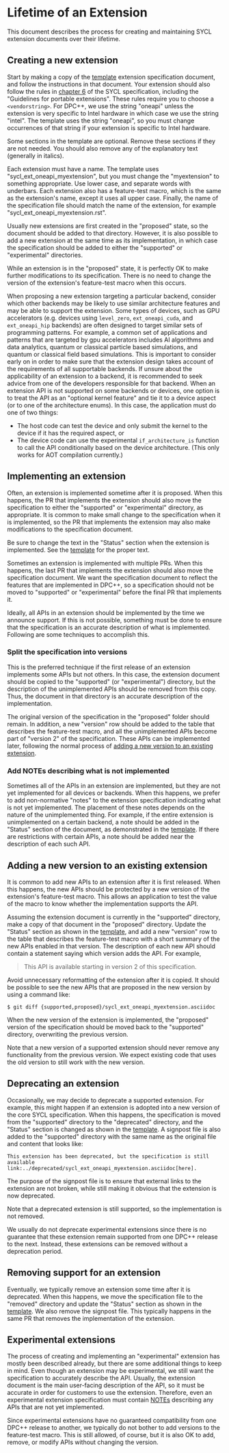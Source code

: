 # Lifetime of an Extension

This document describes the process for creating and maintaining SYCL extension
documents over their lifetime.


## Creating a new extension

Start by making a copy of the [template][1] extension specification document,
and follow the instructions in that document.  Your extension should also
follow the rules in [chapter 6][2] of the SYCL specification, including the
"Guidelines for portable extensions".  These rules require you to choose a
`<vendorstring>`.  For DPC++, we use the string "oneapi" unless the extension
is very specific to Intel hardware in which case we use the string "intel".
The template uses the string "oneapi", so you must change occurrences of that
string if your extension is specific to Intel hardware.

[1]: <template.rst>
[2]: <https://www.khronos.org/registry/SYCL/specs/sycl-2020/html/sycl-2020.html#chapter.extensions>

Some sections in the template are optional.  Remove these sections if they are
not needed.  You should also remove any of the explanatory text (generally in
italics).

Each extension must have a name.  The template uses
"sycl\_ext\_oneapi\_myextension", but you must change the "myextension" to
something appropriate.  Use lower case, and separate words with underbars.
Each extension also has a feature-test macro, which is the same as the
extension's name, except it uses all upper case.  Finally, the name of the
specification file should match the name of the extension, for example
"sycl\_ext\_oneapi\_myextension.rst".

Usually new extensions are first created in the "proposed" state, so the
document should be added to that directory.  However, it is also possible to
add a new extension at the same time as its implementation, in which case the
specification should be added to either the "supported" or "experimental"
directories.

While an extension is in the "proposed" state, it is perfectly OK to make
further modifications to its specification.  There is no need to change the
version of the extension's feature-test macro when this occurs.

When proposing a new extension targeting a particular backend, consider
which other backends may be likely to use similar architecture features
and may be able to support the extension. Some types of devices, such as
GPU accelerators (e.g. devices using `level_zero`, `ext_oneapi_cuda`, and
`ext_oneapi_hip` backends) are often designed to target similar sets of
programming patterns. For example, a common set of applications and
patterns that are targeted by gpu accelerators includes AI algorithms and
data analytics, quantum or classical particle based simulations, and quantum
or classical field based simulations. This is important to consider
early on in order to make sure that the extension design takes account of
the requirements of all supportable backends. If unsure about the
applicability of an extension to a backend, it is recommended to seek advice
from one of the developers responsible for that backend. When an extension
API is not supported on some backends or devices, one option is to treat the
API as an "optional kernel feature" and tie it to a device
aspect (or to one of the architecture enums).
In this case, the application must do one of two things:

- The host code can test the device and only submit the kernel to the
  device if it has the required aspect, or
- The device code can use the experimental `if_architecture_is` function to
  call the API conditionally based on the device architecture. (This only
  works for AOT compilation currently.)


## Implementing an extension

Often, an extension is implemented sometime after it is proposed.  When this
happens, the PR that implements the extension should also move the
specification to either the "supported" or "experimental" directory, as
appropriate.  It is common to make small change to the specification when it is
implemented, so the PR that implements the extension may also make
modifications to the specification document.

Be sure to change the text in the "Status" section when the extension is
implemented.  See the [template][1] for the proper text.

Sometimes an extension is implemented with multiple PRs.  When this happens,
the last PR that implements the extension should also move the specification
document.  We want the specification document to reflect the features that are
implemented in DPC++, so a specification should not be moved to "supported" or
"experimental" before the final PR that implements it.

Ideally, all APIs in an extension should be implemented by the time we announce
support.  If this is not possible, something must be done to ensure that the
specification is an accurate description of what is implemented.  Following are
some techniques to accomplish this.

### Split the specification into versions

This is the preferred technique if the first release of an extension implements
some APIs but not others.  In this case, the extension document should be
copied to the "supported" (or "experimental") directory, but the description of
the unimplemented APIs should be removed from this copy.  Thus, the document in
that directory is an accurate description of the implementation.

The original version of the specification in the "proposed" folder should
remain.  In addition, a new "version" row should be added to the table that
describes the feature-test macro, and all the unimplemented APIs become part of
"version 2" of the specification.  These APIs can be implemented later,
following the normal process of [adding a new version to an existing
extension][3].

[3]: <#adding-a-new-version-to-an-existing-extension>

### Add NOTEs describing what is not implemented

Sometimes all of the APIs in an extension are implemented, but they are not yet
implemented for all devices or backends.  When this happens, we prefer to add
non-normative "notes" to the extension specification indicating what is not
yet implemented.  The placement of these notes depends on the nature of the
unimplemented thing.  For example, if the entire extension is unimplemented on
a certain backend, a note should be added in the "Status" section of the
document, as demonstrated in the [template][1].  If there are restrictions with
certain APIs, a note should be added near the description of each such API.


## Adding a new version to an existing extension

It is common to add new APIs to an extension after it is first released.  When
this happens, the new APIs should be protected by a new version of the
extension's feature-test macro.  This allows an application to test the value
of the macro to know whether the implementation supports the API.

Assuming the extension document is currently in the "supported" directory, make
a copy of that document in the "proposed" directory.  Update the "Status"
section as shown in the [template][1], and add a new "version" row to the table
that describes the feature-test macro with a short summary of the new APIs
enabled in that version.  The description of each new API should contain a
statement saying which version adds the API.  For example,

> This API is available starting in version 2 of this specification.

Avoid unnecessary reformatting of the extension after it is copied.  It should
be possible to see the new APIs that are proposed in the new version by using a
command like:

```
$ git diff {supported,proposed}/sycl_ext_oneapi_myextension.asciidoc
```

When the new version of the extension is implemented, the "proposed" version of
the specification should be moved back to the "supported" directory,
overwriting the previous version.

Note that a new version of a supported extension should never remove any
functionality from the previous version.  We expect existing code that uses the
old version to still work with the new version.


## Deprecating an extension

Occasionally, we may decide to deprecate a supported extension.  For example,
this might happen if an extension is adopted into a new version of the core
SYCL specification.  When this happens, the specification is moved from the
"supported" directory to the "deprecated" directory, and the "Status" section
is changed as shown in the [template][1].  A signpost file is also added to
the "supported" directory with the same name as the original file and content
that looks like:

```
This extension has been deprecated, but the specification is still available
link:../deprecated/sycl_ext_oneapi_myextension.asciidoc[here].
```

The purpose of the signpost file is to ensure that external links to the
extension are not broken, while still making it obvious that the extension is
now deprecated.

Note that a deprecated extension is still supported, so the implementation is
not removed.

We usually do not deprecate experimental extensions since there is no guarantee
that these extension remain supported from one DPC++ release to the next.
Instead, these extensions can be removed without a deprecation period.


## Removing support for an extension

Eventually, we typically remove an extension some time after it is deprecated.
When this happens, we move the specification file to the "removed" directory
and update the "Status" section as shown in the [template][1].  We also remove
the signpost file.  This typically happens in the same PR that removes the
implementation of the extension.


## Experimental extensions

The process of creating and implementing an "experimental" extension has mostly
been described already, but there are some additional things to keep in mind.
Even though an extension may be experimental, we still want the specification
to accurately describe the API.  Usually, the extension document is the main
user-facing description of the API, so it must be accurate in order for
customers to use the extension.  Therefore, even an experimental extension
specification must contain [NOTEs][4] describing any APIs that are not yet
implemented.

[4]: <#add-notes-describing-what-is-not-implemented>

Since experimental extensions have no guaranteed compatibility from one DPC++
release to another, we typically do not bother to add versions to the
feature-test macro.  This is still allowed, of course, but it is also OK to
add, remove, or modify APIs without changing the version.
